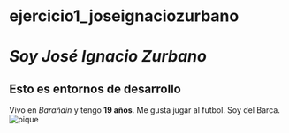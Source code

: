 # ejercicio1_joseignaciozurbano
# _Soy José Ignacio Zurbano_
## **Esto es entornos de desarrollo**
Vivo en  _Barañain_ y  tengo **19 años**. Me gusta jugar al futbol. Soy del Barca.
![pique](https://as01.epimg.net/futbol/imagenes/2021/09/22/primera/1632338198_205425_1632338320_noticia_normal_recorte1.jpg)



